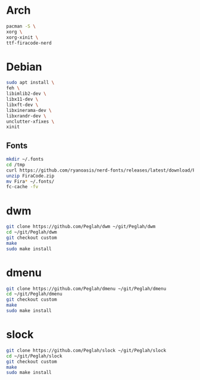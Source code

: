 # Arch
```bash
pacman -S \
xorg \
xorg-xinit \
ttf-firacode-nerd
```

# Debian
```bash
sudo apt install \
feh \
libimlib2-dev \
libx11-dev \
libxft-dev \
libxinerama-dev \
libxrandr-dev \
unclutter-xfixes \
xinit
```

## Fonts
```bash
mkdir ~/.fonts
cd /tmp
curl https://github.com/ryanoasis/nerd-fonts/releases/latest/download/FiraCode.zip
unzip FiraCode.zip
mv Fira* ~/.fonts/
fc-cache -fv
```

# dwm
```bash
git clone https://github.com/Peglah/dwm ~/git/Peglah/dwm
cd ~/git/Peglah/dwm
git checkout custom
make
sudo make install
```

# dmenu
```bash
git clone https://github.com/Peglah/dmenu ~/git/Peglah/dmenu
cd ~/git/Peglah/dmenu
git checkout custom
make
sudo make install
```

# slock
```bash
git clone https://github.com/Peglah/slock ~/git/Peglah/slock
cd ~/git/Peglah/slock
git checkout custom
make
sudo make install
```

